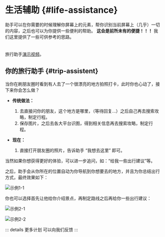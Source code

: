 <!-- markdownlint-disable MD033 -->

# 生活辅助 {#life-assistance}

助手可以在你需要的时候理解你屏幕上的元素，帮你识别当前屏幕上（几乎）一切的内容，之后也可以为你提供一些便利的帮助。 **这会是前所未有的便捷！！！** 我们这里提供了一些可供参考的思路。

<div class="tip custom-block" style="padding-top: 8px">

旅行助手[演示视频](https://www.bilibili.com/video/BV1WSWgeXEgH/?vd_source=8efd81eccbe016cf85c48d0cef159938)。

</div>

## 你的旅行助手 {#trip-assistent}

当你在刷朋友圈时看到有人去了一个很漂亮的地方拍照打卡，此时你也心动了，接下来你会怎么做？

- **传统做法：**
  
  1. 去直接问你的朋友，这个地方是哪里，（等待回复...）之后自己再去搜索攻略，制定行程。
  2. 保存图片，之后去各大平台识图，得到相关信息再去搜索攻略，制定行程。

- **现在：**
  
  1. 直接打开朋友圈的照片，告诉助手 “我想去这里” 即可。

当然如果你想获得更好的体验，可以进一步追问，如：“给我一些出行建议”等。

之后，助手会从你所在的位置自动为你导航到你想要去的地方，并且为你总结出行方式，最终效果如下：

![示例1-1](/others/life-assistance/life-ass-0001.png "示例1-1")

你也可以选择首先让他给你介绍景点，再制定路线之后再给你一些出行建议：

![示例2-1](/others/life-assistance/life-ass-0002.png "示例2-1")

![示例2-2](/others/life-assistance/life-ass-0003.png "示例2-2")

::: details 更多计划
可以向我们反馈
:::

